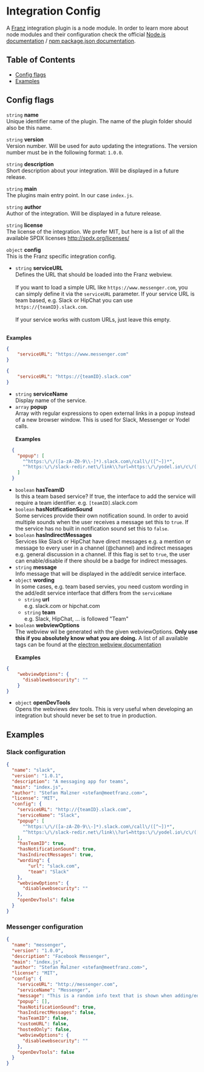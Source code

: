 # Integration Config

A [Franz](http://meetfranz.com) integration plugin is a node module. In order to learn more about node modules and their configuration check the official [Node.js documentation](https://nodejs.org/api/modules.html) / [npm package.json documentation](https://docs.npmjs.com/files/package.json).

## Table of Contents
* [Config flags](#user-content-config-flags)
* [Examples](#user-content-examples)

## Config flags

`string` **name**<br />
Unique identifier name of the plugin. The name of the plugin folder should also be this name.

`string` **version**<br />
Version number. Will be used for auto updating the integrations. The version number must be in the following format: `1.0.0`.

`string` **description**<br />
Short description about your integration. Will be displayed in a future release.

`string` **main**<br />
The plugins main entry point. In our case `index.js`.

`string` **author**<br />
Author of the integration. Will be displayed in a future release.

`string` **license**<br />
The license of the integration. We prefer MIT, but here is a list of all the available SPDX licenses http://spdx.org/licenses/

`object` **config**<br />
This is the Franz specific integration config.

* `string` **serviceURL**<br/>
Defines the URL that should be loaded into the Franz webview.
<br /><br />
If you want to load a simple URL like `https://www.messenger.com`, you can simply define it via the `serviceURL` parameter. If your service URL is team based, e.g. Slack or HipChat you can use `https://{teamID}.slack.com`.
<br /><br />
If your service works with custom URLs, just leave this empty.
<br /><br />

**Examples**

```json
{
    "serviceURL": "https://www.messenger.com"
}
```
```json
{
    "serviceURL": "https://{teamID}.slack.com"
}
```
* `string` **serviceName**<br/>
Display name of the service.
* `array` **popup**<br/>
Array with regular expressions to open external links in a popup instead of a new browser window. This is used for Slack, Messenger or Yodel calls.
<br /><br />
**Examples**
```json
  {
    "popup": [
      "^https:\/\/([a-zA-Z0-9\\-]*).slack.com\/call\/([^~])*",
      "^https:\/\/slack-redir.net\/link\\?url=https:\/\/yodel.io\/c\/([^~])*"
    ]
  }
```
* `boolean` **hasTeamID**<br />
Is this a team based service? If true, the interface to add the service will require a team identifier. e.g. `[teamID]`.slack.com
* `boolean` **hasNotificationSound**<br />
Some services provide their own notification sound. In order to avoid multiple sounds when the user receives a message set this to `true`. If the service has no built in notification sound set this to `false`.
* `boolean` **hasIndirectMessages**<br />
Services like Slack or HipChat have direct messages e.g. a mention or message to every user in a channel (@channel) and indirect messages e.g. general discussion in a channel. If this flag is set to `true`, the user can enable/disable if there should be a badge for indirect messages.
* `string` **message**<br />
Info message that will be displayed in the add/edit service interface.
* `object` **wording**<br />
In some cases, e.g. team based servies, you need custom wording in the add/edit service interface that differs from the `serviceName`
  * `string` **url**<br />
  e.g. slack.com or hipchat.com
  * `string` **team**<br />
  e.g. Slack, HipChat, ... is followed "Team"
* `boolean` **webviewOptions**<br />
The webview wil be generated with the given webviewOptions. **Only use this if you absolutely know what you are doing.** A list of all available tags can be found at the [electron webview documentation](http://electron.atom.io/docs/api/web-view-tag/#tag-attributes)<br /><br />
**Examples**
```json
{
    "webviewOptions": {
      "disablewebsecurity": ""
    }
}
```
* `object` **openDevTools**<br />
Opens the webviews dev tools. This is very useful when developing an integration but should never be set to true in production.


## Examples
### Slack configuration
```json
{
  "name": "slack",
  "version": "1.0.1",
  "description": "A messaging app for teams",
  "main": "index.js",
  "author": "Stefan Malzner <stefan@meetfranz.com>",
  "license": "MIT",
  "config": {
    "serviceURL": "http://{teamID}.slack.com",
    "serviceName": "Slack",
    "popup": [
      "^https:\/\/([a-zA-Z0-9\\-]*).slack.com\/call\/([^~])*",
      "^https:\/\/slack-redir.net\/link\\?url=https:\/\/yodel.io\/c\/([^~])*"
    ],
    "hasTeamID": true,
    "hasNotificationSound": true,
    "hasIndirectMessages": true,
    "wording": {
        "url": "slack.com",
        "team": "Slack"
    },
    "webviewOptions": {
      "disablewebsecurity": ""
    },
    "openDevTools": false
  }
}
```

### Messenger configuration
```json
{
  "name": "messenger",
  "version": "1.0.0",
  "description": "Facebook Messenger",
  "main": "index.js",
  "author": "Stefan Malzner <stefan@meetfranz.com>",
  "license": "MIT",
  "config": {
    "serviceURL": "http://messenger.com",
    "serviceName": "Messenger",
    "message": "This is a random info text that is shown when adding/editing a service",
    "popup": [],
    "hasNotificationSound": true,
    "hasIndirectMessages": false,
    "hasTeamID": false,
    "customURL": false,
    "hostedOnly": false,
    "webviewOptions": {
      "disablewebsecurity": ""
    },
    "openDevTools": false
  }
}

```
